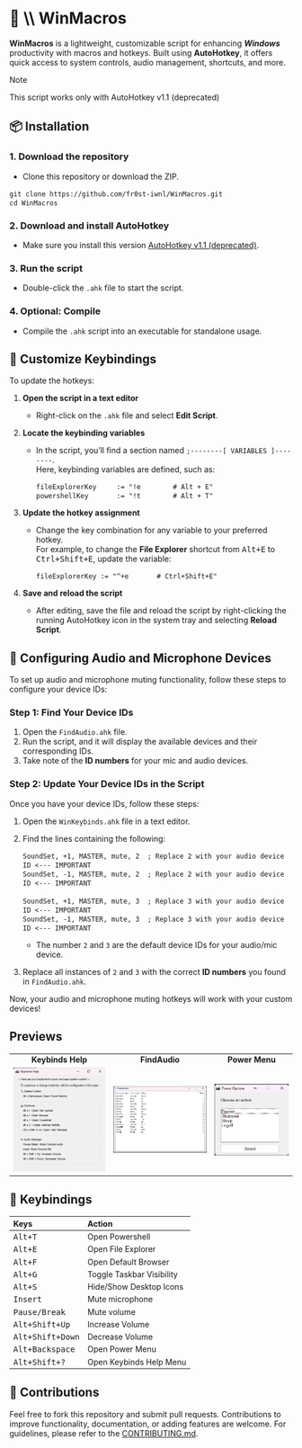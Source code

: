 # 🧩 \\\ WinMacros
**WinMacros** is a lightweight, customizable script for enhancing ***Windows*** productivity with macros and hotkeys. Built using **AutoHotkey**, it offers quick access to system controls, audio management, shortcuts, and more.

> [!NOTE]
> This script works only with AutoHotkey v1.1 (deprecated)

## 📦 Installation 

### 1. Download the repository
- Clone this repository or download the ZIP.
```
git clone https://github.com/fr0st-iwnl/WinMacros.git
cd WinMacros
```
### 2.  Download and install AutoHotkey
- Make sure you install this version [AutoHotkey v1.1 (deprecated)](https://autohotkey.com/).

### 3. Run the script
- Double-click the `.ahk` file to start the script.

### 4. **Optional: Compile**
- Compile the `.ahk` script into an executable for standalone usage.

## 🔑 Customize Keybindings

To update the hotkeys:

1. **Open the script in a text editor**  
   - Right-click on the `.ahk` file and select **Edit Script**.

2. **Locate the keybinding variables**  
   - In the script, you’ll find a section named `;--------[ VARIABLES ]--------`.  
   Here, keybinding variables are defined, such as:

     ```ahk
     fileExplorerKey     := "!e        # Alt + E"
     powershellKey       := "!t        # Alt + T"
     ```

3. **Update the hotkey assignment**  
   - Change the key combination for any variable to your preferred hotkey.  
     For example, to change the **File Explorer** shortcut from <kbd>Alt+E</kbd> to <kbd>Ctrl+Shift+E</kbd>, update the variable:
     
     ```ahk
     fileExplorerKey := "^+e       # Ctrl+Shift+E"
     ```

4. **Save and reload the script**  
   - After editing, save the file and reload the script by right-clicking the running AutoHotkey icon in the system tray and selecting **Reload Script**.


## 🎤 Configuring Audio and Microphone Devices

To set up audio and microphone muting functionality, follow these steps to configure your device IDs:

### Step 1: Find Your Device IDs
1. Open the `FindAudio.ahk` file.
2. Run the script, and it will display the available devices and their corresponding IDs.
3. Take note of the **ID numbers** for your mic and audio devices.

### Step 2: Update Your Device IDs in the Script
Once you have your device IDs, follow these steps:

1. Open the `WinKeybinds.ahk` file in a text editor.
2. Find the lines containing the following:

    ```ahk
    SoundSet, +1, MASTER, mute, 2  ; Replace 2 with your audio device ID <--- IMPORTANT
    SoundSet, -1, MASTER, mute, 2  ; Replace 2 with your audio device ID <--- IMPORTANT
    
    SoundSet, +1, MASTER, mute, 3  ; Replace 3 with your audio device ID <--- IMPORTANT
    SoundSet, -1, MASTER, mute, 3  ; Replace 3 with your audio device ID <--- IMPORTANT
    ```
    - The number `2` and `3` are the default device IDs for your audio/mic device.
4. Replace all instances of `2` and `3` with the correct **ID numbers** you found in `FindAudio.ahk`.

Now, your audio and microphone muting hotkeys will work with your custom devices!



## Previews

<div align="left"> <table> <tr> <td align="center"><b>Keybinds Help</b></td> <td align="center"><b>FindAudio</b></td> <td align="center"><b>Power Menu</b></td> </tr> <tr> <td><img src="https://raw.githubusercontent.com/fr0st-iwnl/WinMacros/refs/heads/master/Assets/keybindshelp.png" alt="Keybinds Help" style="width:300px;"/></td> <td><img src="https://raw.githubusercontent.com/fr0st-iwnl/WinMacros/refs/heads/master/Assets/findaudiopreview.png" alt="FindAudio" style="width:300px;"/></td> <td><img src="https://raw.githubusercontent.com/fr0st-iwnl/WinMacros/refs/heads/master/Assets/powermenu.png" alt="Power Menu"/></td> </tr> </table> </div>



## 🎹 Keybindings

<div align="left">

| Keys | Action |
| :--- | :--- |
| <kbd>Alt+T</kbd> | Open Powershell |
| <kbd>Alt+E</kbd> | Open File Explorer |
| <kbd>Alt+F</kbd> | Open Default Browser |
| <kbd>Alt+G</kbd> | Toggle Taskbar Visibility |
| <kbd>Alt+S</kbd> | Hide/Show Desktop Icons |
| <kbd>Insert</kbd> | Mute microphone |
| <kbd>Pause/Break</kbd> | Mute volume  |
| <kbd>Alt+Shift+Up</kbd> | Increase Volume  |
| <kbd>Alt+Shift+Down</kbd> | Decrease Volume  |
| <kbd>Alt+Backspace</kbd> | Open Power Menu  |
| <kbd>Alt+Shift+?</kbd> | Open Keybinds Help Menu  |

</div>


## 🤝 Contributions 

Feel free to fork this repository and submit pull requests. Contributions to improve functionality, documentation, or adding features are welcome. For guidelines, please refer to the [CONTRIBUTING.md](https://github.com/fr0st-iwnl/WinMacros/blob/master/CONTRIBUTING.md).
